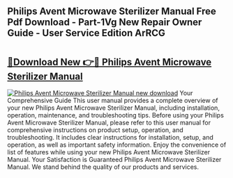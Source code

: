 ## Philips Avent Microwave Sterilizer Manual Free Pdf Download - Part-1Vg New Repair Owner Guide - User Service Edition ArRCG

# <h2><a href="http://bc12727.oget.top/?id=Philips+Avent+Microwave+Sterilizer+Manual">🔗Download New 👉🔴 Philips Avent Microwave Sterilizer Manual</a></h2>

[![Philips Avent Microwave Sterilizer Manual new download](https://i.imgur.com/5g1atiW.png)](http://bc12727.oget.top/?id=Philips+Avent+Microwave+Sterilizer+Manual)
Your Comprehensive Guide This user manual provides a complete overview of your new Philips Avent Microwave Sterilizer Manual, including installation, operation, maintenance, and troubleshooting tips. Before using your Philips Avent Microwave Sterilizer Manual, please refer to this user manual for comprehensive instructions on product setup, operation, and troubleshooting. It includes clear instructions for installation, setup, and operation, as well as important safety information. Enjoy the convenience of list of features while using your new Philips Avent Microwave Sterilizer Manual. Your Satisfaction is Guaranteed Philips Avent Microwave Sterilizer Manual. We stand behind the quality of our products and services.
